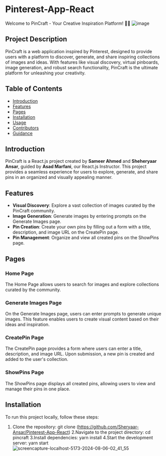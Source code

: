 # Pinterest-App-React

Welcome to PinCraft - Your Creative Inspiration Platform! 🎨✨
![image](https://github.com/user-attachments/assets/57d913dc-778c-48b9-ad39-faabad52ca3d)


## Project Description

PinCraft is a web application inspired by Pinterest, designed to provide users with a platform to discover, generate, and share inspiring collections of images and ideas. With features like visual discovery, virtual pinboards, image generation, and robust search functionality, PinCraft is the ultimate platform for unleashing your creativity.

## Table of Contents

- [Introduction](#introduction)
- [Features](#features)
- [Pages](#pages)
- [Installation](#installation)
- [Usage](#usage)
- [Contributors](#contributors)
- [Guidance](#guidance)

## Introduction

PinCraft is a React.js project created by **Sameer Ahmed** and **Sheheryaar Ansar**, guided by **Asad Marfani**, our React.js Instructor. This project provides a seamless experience for users to explore, generate, and share pins in an organized and visually appealing manner.

## Features

- **Visual Discovery**: Explore a vast collection of images curated by the PinCraft community.
- **Image Generation**: Generate images by entering prompts on the Generate Images page.
- **Pin Creation**: Create your own pins by filling out a form with a title, description, and image URL on the CreatePin page.
- **Pin Management**: Organize and view all created pins on the ShowPins page.

## Pages

### Home Page
The Home Page allows users to search for images and explore collections curated by the community. 

### Generate Images Page
On the Generate Images page, users can enter prompts to generate unique images. This feature enables users to create visual content based on their ideas and inspiration.

### CreatePin Page
The CreatePin page provides a form where users can enter a title, description, and image URL. Upon submission, a new pin is created and added to the user's collection.

### ShowPins Page
The ShowPins page displays all created pins, allowing users to view and manage their pins in one place.

## Installation

To run this project locally, follow these steps:

1. Clone the repository:
   git clone (https://github.com/Sheryaar-Ansar/Pinterest-App-React)
2.Navigate to the project directory:
   cd pincraft
3.Install dependencies:
   yarn install
4.Start the development server:
   yarn start
![screencapture-localhost-5173-2024-08-06-02_41_55](https://github.com/user-attachments/assets/2447a1ab-3aba-4614-ad21-fdef78439d12)


